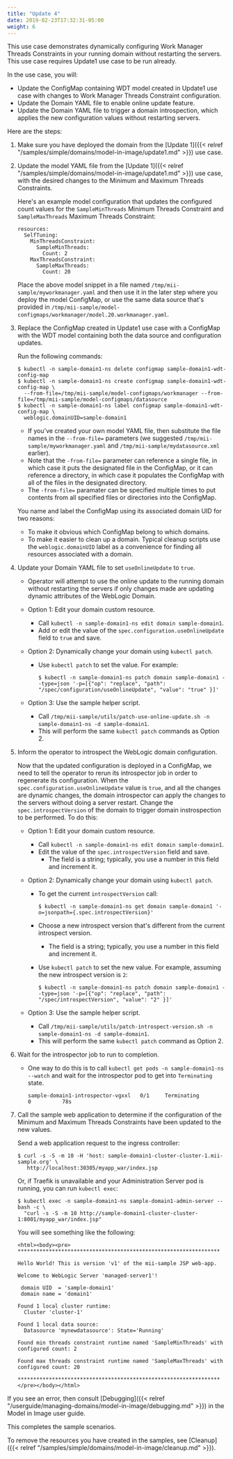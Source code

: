 ```yaml
---
title: "Update 4"
date: 2019-02-23T17:32:31-05:00
weight: 6
---
```


This use case demonstrates dynamically configuring Work Manager Threads Constraints in your running domain without restarting the servers. This use case requires Update1 use case to be run already. 

In the use case, you will:

 - Update the ConfigMap containing WDT model created in Update1 use case with changes to Work Manager Threads Constraint configuration.
 - Update the Domain YAML file to enable online update feature.
 - Update the Domain YAML file to trigger a domain introspection, which applies the new configuration values without restarting servers.

Here are the steps:

1. Make sure you have deployed the domain from the [Update 1]({{< relref "/samples/simple/domains/model-in-image/update1.md" >}}) use case.

1. Update the model YAML file from the [Update 1]({{< relref "/samples/simple/domains/model-in-image/update1.md" >}}) use case, with the desired changes to the Minimum and Maximum Threads Constraints.

   Here's an example model configuration that updates the configured count values for the `SampleMinThreads` Minimum Threads Constraint and `SampleMaxThreads` Maximum Threads Constraint:


   ```
   resources:
     SelfTuning:
       MinThreadsConstraint:
         SampleMinThreads:
           Count: 2
       MaxThreadsConstraint:
         SampleMaxThreads:
           Count: 20
   ```
   Place the above model snippet in a file named `/tmp/mii-sample/myworkmanager.yaml` and then use it in the later step where you deploy the model ConfigMap, or use the same data source that's provided in `/tmp/mii-sample/model-configmaps/workmanager/model.20.workmanager.yaml`.

1. Replace the ConfigMap created in Update1 use case with a ConfigMap with the WDT model containing both the data source and configuration updates.

   Run the following commands:


   ```
   $ kubectl -n sample-domain1-ns delete configmap sample-domain1-wdt-config-map
   $ kubectl -n sample-domain1-ns create configmap sample-domain1-wdt-config-map \
     --from-file=/tmp/mii-sample/model-configmaps/workmanager --from-file=/tmp/mii-sample/model-configmaps/datasource
   $ kubectl -n sample-domain1-ns label configmap sample-domain1-wdt-config-map \
     weblogic.domainUID=sample-domain1
   ```

     - If you've created your own model YAML file, then substitute the file names in the `--from-file=` parameters (we suggested `/tmp/mii-sample/myworkmanager.yaml` and `/tmp/mii-sample/mydatasource.xml` earlier).
     - Note that the `-from-file=` parameter can reference a single file, in which case it puts the designated file in the ConfigMap, or it can reference a directory, in which case it populates the ConfigMap with all of the files in the designated directory.
     - The `-from-file=` paramater can be specified multiple times to put contents from all specified files or directories into the ConfigMap.

   You name and label the ConfigMap using its associated domain UID for two reasons:
     - To make it obvious which ConfigMap belong to which domains.
     - To make it easier to clean up a domain. Typical cleanup scripts use the `weblogic.domainUID` label as a convenience for finding all resources associated with a domain.

1. Update your Domain YAML file to set `useOnlineUpdate` to `true`.

    - Operator will attempt to use the online update to the running domain without 
      restarting the servers if only changes made are updating dynamic attributes of the WebLogic Domain.

    - Option 1: Edit your domain custom resource.
      - Call `kubectl -n sample-domain1-ns edit domain sample-domain1`.
      - Add or edit the value of the `spec.configuration.useOnlineUpdate` field to `true` and save.

   - Option 2: Dynamically change your domain using `kubectl patch`.
     - Use `kubectl patch` to set the value. For example:
       ```
       $ kubectl -n sample-domain1-ns patch domain sample-domain1 --type=json '-p=[{"op": "replace", "path": "/spec/configuration/useOnlineUpdate", "value": "true" }]'
       ```
   - Option 3: Use the sample helper script.
     - Call `/tmp/mii-sample/utils/patch-use-online-update.sh -n sample-domain1-ns -d sample-domain1`.
     - This will perform the same `kubectl patch` commands as Option 2.

1. Inform the operator to introspect the WebLogic domain configuration.

   Now that the updated configuration is deployed in a ConfigMap, we need to tell the operator to 
   rerun its introspector job in order to regenerate its configuration. 
   When the `spec.configuration.useOnlineUpdate` value is `true`, and all the changes are 
   dynamic changes, the domain introspector can apply the changes to the servers without doing a server restart.
   Change the `spec.introspectVersion` of the domain to trigger domain instrospection to be performed. 
   To do this:

   - Option 1: Edit your domain custom resource.
     - Call `kubectl -n sample-domain1-ns edit domain sample-domain1`.
     - Edit the value of the `spec.introspectVersion` field and save.
       - The field is a string; typically, you use a number in this field and increment it.

   - Option 2: Dynamically change your domain using `kubectl patch`.
     - To get the current `introspectVersion` call:
       ```
       $ kubectl -n sample-domain1-ns get domain sample-domain1 '-o=jsonpath={.spec.introspectVersion}'
       ```
     - Choose a new introspect version that's different from the current introspect version.
       - The field is a string; typically, you use a number in this field and increment it.

     - Use `kubectl patch` to set the new value. For example, assuming the new introspect version is `2`:
       ```
       $ kubectl -n sample-domain1-ns patch domain sample-domain1 --type=json '-p=[{"op": "replace", "path": "/spec/introspectVersion", "value": "2" }]'
       ```
   - Option 3: Use the sample helper script.
     - Call `/tmp/mii-sample/utils/patch-introspect-version.sh -n sample-domain1-ns -d sample-domain1`.
     - This will perform the same `kubectl patch` command as Option 2.


1. Wait for the introspector job to run to completion.

   - One way to do this is to call `kubectl get pods -n sample-domain1-ns --watch` and wait for the introspector pod to get into `Terminating` state.
       ```
       sample-domain1-introspector-vgxxl   0/1     Terminating         0          78s
       ```

1. Call the sample web application to determine if the configuration of the Minimum and Maximum Threads Constraints have been updated to the new values.

   Send a web application request to the ingress controller:

   ```
   $ curl -s -S -m 10 -H 'host: sample-domain1-cluster-cluster-1.mii-sample.org' \
      http://localhost:30305/myapp_war/index.jsp
   ```

   Or, if Traefik is unavailable and your Administration Server pod is running, you can run `kubectl exec`:

   ```
   $ kubectl exec -n sample-domain1-ns sample-domain1-admin-server -- bash -c \
     "curl -s -S -m 10 http://sample-domain1-cluster-cluster-1:8001/myapp_war/index.jsp"
   ```

   You will see something like the following:

    ```
    <html><body><pre>
    *****************************************************************

    Hello World! This is version 'v1' of the mii-sample JSP web-app.

    Welcome to WebLogic Server 'managed-server1'!

     domain UID  = 'sample-domain1'
     domain name = 'domain1'

    Found 1 local cluster runtime:
      Cluster 'cluster-1'

    Found 1 local data source:
      Datasource 'mynewdatasource': State='Running'

   Found min threads constraint runtime named 'SampleMinThreads' with configured count: 2
   
   Found max threads constraint runtime named 'SampleMaxThreads' with configured count: 20

    *****************************************************************
    </pre></body></html>

    ```

If you see an error, then consult [Debugging]({{< relref "/userguide/managing-domains/model-in-image/debugging.md" >}}) in the Model in Image user guide.

This completes the sample scenarios.

To remove the resources you have created in the samples, see [Cleanup]({{< relref "/samples/simple/domains/model-in-image/cleanup.md" >}}).
